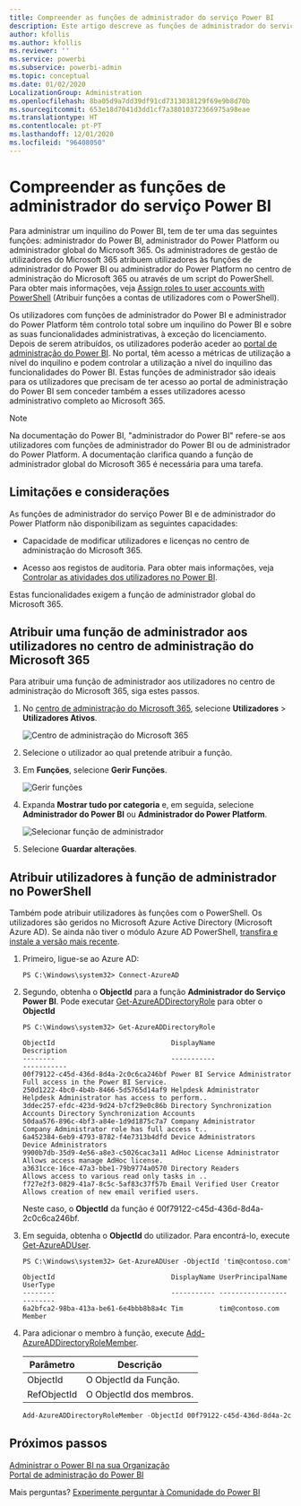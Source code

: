```yaml
---
title: Compreender as funções de administrador do serviço Power BI
description: Este artigo descreve as funções de administrador do serviço Power BI e as funções específicas que fornecem privilégios de administrador.
author: kfollis
ms.author: kfollis
ms.reviewer: ''
ms.service: powerbi
ms.subservice: powerbi-admin
ms.topic: conceptual
ms.date: 01/02/2020
LocalizationGroup: Administration
ms.openlocfilehash: 8ba05d9a7dd39df91cd7313038129f69e9b8d70b
ms.sourcegitcommit: 653e18d7041d3dd1cf7a38010372366975a98eae
ms.translationtype: HT
ms.contentlocale: pt-PT
ms.lasthandoff: 12/01/2020
ms.locfileid: "96408050"
---
```

# <a name="understanding-power-bi-service-administrator-roles"></a>Compreender as funções de administrador do serviço Power BI

Para administrar um inquilino do Power BI, tem de ter uma das seguintes funções: administrador do Power BI, administrador do Power Platform ou administrador global do Microsoft 365. Os administradores de gestão de utilizadores do Microsoft 365 atribuem utilizadores às funções de administrador do Power BI ou administrador do Power Platform no centro de administração do Microsoft 365 ou através de um script do PowerShell. Para obter mais informações, veja [Assign roles to user accounts with PowerShell](/office365/enterprise/powershell/assign-roles-to-user-accounts-with-office-365-powershell) (Atribuir funções a contas de utilizadores com o PowerShell).

Os utilizadores com funções de administrador do Power BI e administrador do Power Platform têm controlo total sobre um inquilino do Power BI e sobre as suas funcionalidades administrativas, à exceção do licenciamento. Depois de serem atribuídos, os utilizadores poderão aceder ao [portal de administração do Power BI](service-admin-portal.md). No portal, têm acesso a métricas de utilização a nível do inquilino e podem controlar a utilização a nível do inquilino das funcionalidades do Power BI. Estas funções de administrador são ideais para os utilizadores que precisam de ter acesso ao portal de administração do Power BI sem conceder também a esses utilizadores acesso administrativo completo ao Microsoft 365.

> [!NOTE]
> Na documentação do Power BI, "administrador do Power BI" refere-se aos utilizadores com funções de administrador do Power BI ou de administrador do Power Platform. A documentação clarifica quando a função de administrador global do Microsoft 365 é necessária para uma tarefa.

## <a name="limitations-and-considerations"></a>Limitações e considerações

As funções de administrador do serviço Power BI e de administrador do Power Platform não disponibilizam as seguintes capacidades:

* Capacidade de modificar utilizadores e licenças no centro de administração do Microsoft 365.

* Acesso aos registos de auditoria. Para obter mais informações, veja [Controlar as atividades dos utilizadores no Power BI](service-admin-auditing.md).

Estas funcionalidades exigem a função de administrador global do Microsoft 365.

## <a name="assign-users-to-an-admin-role-in-the-microsoft-365-admin-center"></a>Atribuir uma função de administrador aos utilizadores no centro de administração do Microsoft 365

Para atribuir uma função de administrador aos utilizadores no centro de administração do Microsoft 365, siga estes passos.

1. No [centro de administração do Microsoft 365](https://portal.office.com/adminportal/home#/homepage), selecione **Utilizadores** > **Utilizadores Ativos**.

    ![Centro de administração do Microsoft 365](media/service-admin-role/powerbi-admin-users.png)

1. Selecione o utilizador ao qual pretende atribuir a função.

1. Em **Funções**, selecione **Gerir Funções**.

    ![Gerir funções](media/service-admin-role/powerbi-admin-edit-roles.png)

1. Expanda **Mostrar tudo por categoria** e, em seguida, selecione **Administrador do Power BI** ou **Administrador do Power Platform**.

    ![Selecionar função de administrador](media/service-admin-role/powerbi-admin-role.png)

1. Selecione **Guardar alterações**.

## <a name="assign-users-to-the-admin-role-with-powershell"></a>Atribuir utilizadores à função de administrador no PowerShell

Também pode atribuir utilizadores às funções com o PowerShell. Os utilizadores são geridos no Microsoft Azure Active Directory (Microsoft Azure AD). Se ainda não tiver o módulo Azure AD PowerShell, [transfira e instale a versão mais recente](https://www.powershellgallery.com/packages/AzureAD/).

1. Primeiro, ligue-se ao Azure AD:
   ```
   PS C:\Windows\system32> Connect-AzureAD
   ```

1. Segundo, obtenha o **ObjectId** para a função **Administrador do Serviço Power BI**. Pode executar [Get-AzureADDirectoryRole](/powershell/module/azuread/get-azureaddirectoryrole) para obter o **ObjectId**

    ```
    PS C:\Windows\system32> Get-AzureADDirectoryRole

    ObjectId                             DisplayName                        Description
    --------                             -----------                        -----------
    00f79122-c45d-436d-8d4a-2c0c6ca246bf Power BI Service Administrator     Full access in the Power BI Service.
    250d1222-4bc0-4b4b-8466-5d5765d14af9 Helpdesk Administrator             Helpdesk Administrator has access to perform..
    3ddec257-efdc-423d-9d24-b7cf29e0c86b Directory Synchronization Accounts Directory Synchronization Accounts
    50daa576-896c-4bf3-a84e-1d9d1875c7a7 Company Administrator              Company Administrator role has full access t..
    6a452384-6eb9-4793-8782-f4e7313b4dfd Device Administrators              Device Administrators
    9900b7db-35d9-4e56-a8e3-c5026cac3a11 AdHoc License Administrator        Allows access manage AdHoc license.
    a3631cce-16ce-47a3-bbe1-79b9774a0570 Directory Readers                  Allows access to various read only tasks in ..
    f727e2f3-0829-41a7-8c5c-5af83c37f57b Email Verified User Creator        Allows creation of new email verified users.
    ```

    Neste caso, o **ObjectId** da função é 00f79122-c45d-436d-8d4a-2c0c6ca246bf.

1. Em seguida, obtenha o **ObjectId** do utilizador. Para encontrá-lo, execute [Get-AzureADUser](/powershell/module/azuread/get-azureaduser).

    ```
    PS C:\Windows\system32> Get-AzureADUser -ObjectId 'tim@contoso.com'

    ObjectId                             DisplayName UserPrincipalName      UserType
    --------                             ----------- -----------------      --------
    6a2bfca2-98ba-413a-be61-6e4bbb8b8a4c Tim         tim@contoso.com        Member
    ```

1. Para adicionar o membro à função, execute [Add-AzureADDirectoryRoleMember](/powershell/module/azuread/add-azureaddirectoryrolemember).

    | Parâmetro | Descrição |
    | --- | --- |
    | ObjectId |O ObjectId da Função. |
    | RefObjectId |O ObjectId dos membros. |

    ```powershell
    Add-AzureADDirectoryRoleMember -ObjectId 00f79122-c45d-436d-8d4a-2c0c6ca246bf -RefObjectId 6a2bfca2-98ba-413a-be61-6e4bbb8b8a4c
    ```

## <a name="next-steps"></a>Próximos passos

[Administrar o Power BI na sua Organização](service-admin-administering-power-bi-in-your-organization.md)  
[Portal de administração do Power BI](service-admin-portal.md)  

Mais perguntas? [Experimente perguntar à Comunidade do Power BI](https://community.powerbi.com/)